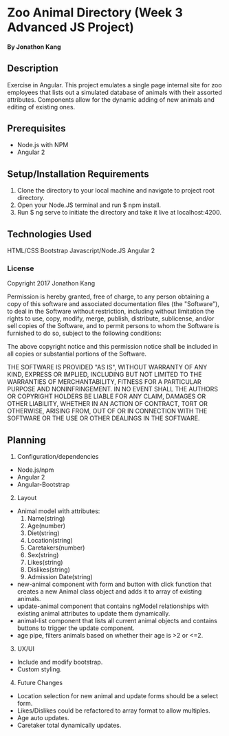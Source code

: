 # Zoo Animal Directory (Week 3 Advanced JS Project)

#### By Jonathon Kang

## Description

Exercise in Angular. This project emulates a single page internal site for zoo employees that lists out a simulated database of animals with their assorted attributes. Components allow for the dynamic adding of new animals and editing of existing ones.

## Prerequisites
* Node.js with NPM
* Angular 2

## Setup/Installation Requirements
1. Clone the directory to your local machine and navigate to project root directory.
2. Open your Node.JS terminal and run $ npm install.
3. Run $ ng serve to initiate the directory and take it live at localhost:4200.

## Technologies Used

HTML/CSS
Bootstrap
Javascript/Node.JS
Angular 2

### License

Copyright 2017 Jonathon Kang

Permission is hereby granted, free of charge, to any person obtaining a copy of this software and associated documentation files (the "Software"), to deal in the Software without restriction, including without limitation the rights to use, copy, modify, merge, publish, distribute, sublicense, and/or sell copies of the Software, and to permit persons to whom the Software is furnished to do so, subject to the following conditions:

The above copyright notice and this permission notice shall be included in all copies or substantial portions of the Software.

THE SOFTWARE IS PROVIDED "AS IS", WITHOUT WARRANTY OF ANY KIND, EXPRESS OR IMPLIED, INCLUDING BUT NOT LIMITED TO THE WARRANTIES OF MERCHANTABILITY, FITNESS FOR A PARTICULAR PURPOSE AND NONINFRINGEMENT. IN NO EVENT SHALL THE AUTHORS OR COPYRIGHT HOLDERS BE LIABLE FOR ANY CLAIM, DAMAGES OR OTHER LIABILITY, WHETHER IN AN ACTION OF CONTRACT, TORT OR OTHERWISE, ARISING FROM, OUT OF OR IN CONNECTION WITH THE SOFTWARE OR THE USE OR OTHER DEALINGS IN THE SOFTWARE.

## Planning
1. Configuration/dependencies
  * Node.js/npm
  * Angular 2
  * Angular-Bootstrap

2. Layout
  * Animal model with attributes:
    1. Name(string)
    2. Age(number)
    3. Diet(string)
    4. Location(string)
    5. Caretakers(number)
    6. Sex(string)
    7. Likes(string)
    8. Dislikes(string)
    9. Admission Date(string)
  * new-animal component with form and button with click function that creates a new Animal class object and adds it to array of existing animals.
  * update-animal component that contains ngModel relationships with existing animal attributes to update them dynamically.
  * animal-list component that lists all current animal objects and contains buttons to trigger the update component.
  * age pipe, filters animals based on whether their age is >2 or <=2.

3. UX/UI
  * Include and modify bootstrap.
  * Custom styling.

4. Future Changes
  * Location selection for new animal and update forms should be a select form.
  * Likes/Dislikes could be refactored to array format to allow multiples.
  * Age auto updates.
  * Caretaker total dynamically updates.
